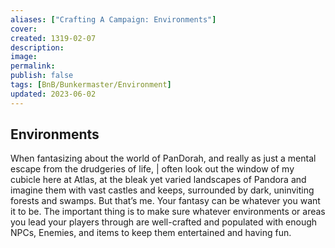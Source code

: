 ```yaml
---
aliases: ["Crafting A Campaign: Environments"]
cover: 
created: 1319-02-07
description: 
image: 
permalink: 
publish: false
tags: [BnB/Bunkermaster/Environment]
updated: 2023-06-02
---
```


## Environments

When fantasizing about the world of PanDorah, and really as just a mental escape from the drudgeries of life, | often look out the window of my cubicle here at Atlas, at the bleak yet varied landscapes of Pandora and imagine them with vast castles and keeps, surrounded by dark, uninviting forests and swamps. But that’s me. Your fantasy can be whatever you want it to be. The important thing is to make sure whatever environments or areas you lead your players through are well-crafted and populated with enough NPCs, Enemies, and items to keep them entertained and having fun.
